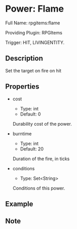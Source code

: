 # Power: Flame

<!-- This file is generated ingame by `/rpgitem gen-wiki`. -->
<!-- Please only edit between "beginCustomXXXX" and "endCustomXXXX".  -->
<!-- If you want to edit description of this power or property, -->
<!-- please edit corresponding section in "resources/lang/en_US.yml" -->

Full Name: rpgitems:flame

Providing Plugin: RPGItems

Trigger: HIT, LIVINGENTITY.

<!-- beginCustomHeader -->
<!-- endCustomHeader -->

## Description

Set the target on fire on hit
<!-- beginCustomDescription -->
<!-- endCustomDescription -->

## Properties

* cost

  * Type: int
  * Default: 0

  Durability cost of the power.

* burntime

  * Type: int
  * Default: 20

  Duration of the fire, in ticks

* conditions

  * Type: Set&lt;String&gt;

  Conditions of this power.

<!-- beginCustomProperties -->
<!-- endCustomProperties -->

## Example

<!-- beginCustomExample -->
<!-- endCustomExample -->

## Note

<!-- beginCustomNote -->
<!-- endCustomNote -->